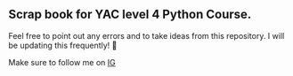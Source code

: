 ## Scrap book for YAC level 4 Python Course.

Feel free to point out any errors and to take ideas from this repository.
        I will be updating this frequently! 💪

Make sure to follow me on 
    <a href="https://www.instagram.com/jamjam_officiale">IG</a>

